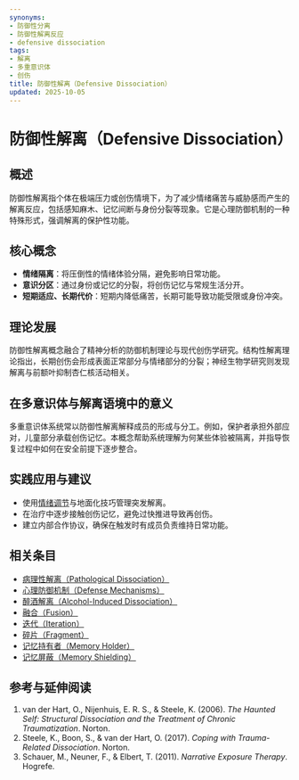 ```yaml
---
synonyms:
- 防御性分离
- 防御性解离反应
- defensive dissociation
tags:
- 解离
- 多重意识体
- 创伤
title: 防御性解离（Defensive Dissociation）
updated: 2025-10-05
---
```


# 防御性解离（Defensive Dissociation）

## 概述

防御性解离指个体在极端压力或创伤情境下，为了减少情绪痛苦与威胁感而产生的解离反应，包括感知麻木、记忆间断与身份分裂等现象。它是心理防御机制的一种特殊形式，强调解离的保护性功能。

## 核心概念

- **情绪隔离**：将压倒性的情绪体验分隔，避免影响日常功能。
- **意识分区**：通过身份或记忆的分裂，将创伤记忆与常规生活分开。
- **短期适应、长期代价**：短期内降低痛苦，长期可能导致功能受限或身份冲突。

## 理论发展

防御性解离概念融合了精神分析的防御机制理论与现代创伤学研究。结构性解离理论指出，长期创伤会形成表面正常部分与情绪部分的分裂；神经生物学研究则发现解离与前额叶抑制杏仁核活动相关。

## 在多意识体与解离语境中的意义

多重意识体系统常以防御性解离解释成员的形成与分工。例如，保护者承担外部应对，儿童部分承载创伤记忆。本概念帮助系统理解为何某些体验被隔离，并指导恢复过程中如何在安全前提下逐步整合。

## 实践应用与建议

- 使用[情绪调节](entries/Emotion-Regulation.md)与地面化技巧管理突发解离。
- 在治疗中逐步接触创伤记忆，避免过快推进导致再创伤。
- 建立内部合作协议，确保在触发时有成员负责维持日常功能。

## 相关条目

- [病理性解离（Pathological Dissociation）](/entries/Pathological-Dissociation.md)
- [心理防御机制（Defense Mechanisms）](/entries/Defense-Mechanisms.md)
- [醉酒解离（Alcohol-Induced Dissociation）](/entries/Alcohol-Induced-Dissociation.md)
- [融合（Fusion）](/entries/Fusion.md)
- [迭代（Iteration）](/entries/Iteration.md)
- [碎片（Fragment）](/entries/Fragment.md)
- [记忆持有者（Memory Holder）](/entries/Memory-Holder.md)
- [记忆屏蔽（Memory Shielding）](/entries/Memory-Shielding.md)

## 参考与延伸阅读

1. van der Hart, O., Nijenhuis, E. R. S., & Steele, K. (2006). *The Haunted Self: Structural Dissociation and the Treatment of Chronic Traumatization*. Norton.
2. Steele, K., Boon, S., & van der Hart, O. (2017). *Coping with Trauma-Related Dissociation*. Norton.
3. Schauer, M., Neuner, F., & Elbert, T. (2011). *Narrative Exposure Therapy*. Hogrefe.
